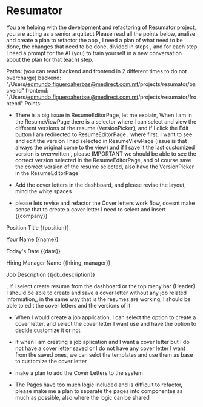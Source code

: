 # Resumator 
You are helping with the development and refactoring of Resumator project, you are acting as a senior arquitect
Please read all the points below, analise and create a plan to refactor the app , I need a plan of what need to be done, the changes that need to be done, divided in steps , and for each step I need a prompt for the AI (you) to train yourself in a new conversation about the plan for that (each) step. 

Paths: (you can read backend and frontend in 2 different times to do not overcharge)
backend: "/Users/edmundo.figueroaherbas@medirect.com.mt/projects/resumator/backend"
frontend: "/Users/edmundo.figueroaherbas@medirect.com.mt/projects/resumator/frontend"
Points:

- There is a big issue in ResumeEditorPage, let me explain, When I am in the ResumeViewPage there is a selector where I can select and view the different versions of the resume (VersionPicker), and if I click the Edit button I am redirected to ResumeEditorPage , where first, I want to see and edit the version I had selected in ResumeViewPage (issue is that always the original come to the view) and if I save it the last customized version is overwritten , please IMPORTANT we should be able to see the correct version selected in the ResumeEditorPage, and of course save the correct version of the resume selected, also have the VersionPicker in the ResumeEditorPage

- Add the cover letters in the dashboard, and please revise the layout, mind the white spaces

- please lets revise and refactor the Cover letters work flow, doesnt make sense that to create a cover letter I need to select and insert {{company}}

Position Title
{{position}}

Your Name
{{name}}

Today's Date
{{date}}

Hiring Manager Name
{{hiring_manager}}

Job Description
{{job_description}}

, If I select create resume from the dashboard or the top meny bar (Header) I should be able to create and save a cover letter without any job related information,, in the same way that is the resumes are working, I should be able to edit the cover letters and the versions of it

- When I would create a job application, I can select the option to create a cover letter, and select the cover letter I want use and have the option to decide customize it or not

- if when I am creating a job aplication and I want a cover letter but I do not have a cover letter saved or I do not have any cover letter I want from the saved ones, we can selct the templates and use them as base to customize the cover letter




- make a plan to add the Cover Letters to the system

- The Pages have too much logic included and is difficult to refactor, please make me a plan to separate the pages into componentes as much as possible, also where the logic can be shared